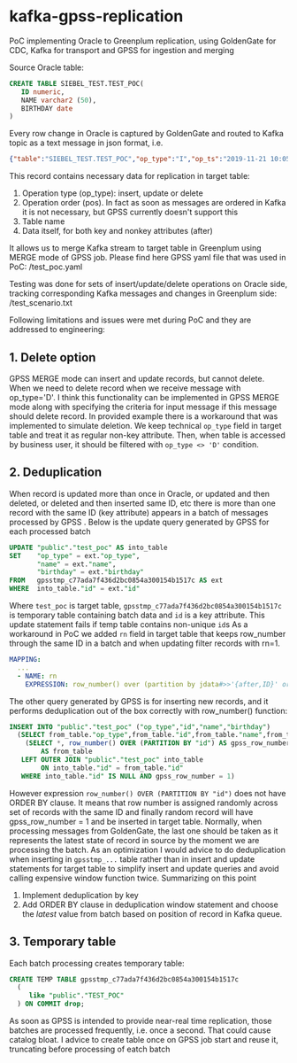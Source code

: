 # kafka-gpss-replication
PoC implementing Oracle to Greenplum replication, using GoldenGate for CDC, Kafka for transport and GPSS for ingestion and merging

Source Oracle table:
```sql
CREATE TABLE SIEBEL_TEST.TEST_POC(
   ID numeric,
   NAME varchar2 (50),
   BIRTHDAY date
)
```

Every row change in Oracle is captured by GoldenGate and routed to Kafka topic as a text message in json format, i.e.

```json
{"table":"SIEBEL_TEST.TEST_POC","op_type":"I","op_ts":"2019-11-21 10:05:34.000000","current_ts":"2019-11-21T11:05:37.823000","pos":"00000000250000058833","tokens":{"TK_OPTYPE":"INSERT","SCN":"61042900"},"after":{"ID":1,"NAME":"Igor","BIRTHDAY":"2000-01-01 00:00:00"}}
```

This record contains necessary data for replication in target table:
1. Operation type (op_type): insert, update or delete
2. Operation order (pos). In fact as soon as messages are ordered in Kafka it is not necessary, but GPSS currently doesn't support this
3. Table name
4. Data itself, for both key and nonkey attributes (after)

It allows us to merge Kafka stream to target table in Greenplum using MERGE mode of GPSS job.
Please find here GPSS yaml file that was used in PoC:
/test_poc.yaml

Testing was done for sets of insert/update/delete operations on Oracle side, tracking corresponding Kafka messages and changes in Greenplum side:
/test_scenario.txt

Following limitations and issues were met during PoC and they are addressed to engineering:

## 1. Delete option
GPSS MERGE mode can insert and update records, but cannot delete. When we need to delete record when we receive message with op_type='D'. I think this functionality can be implemented in GPSS MERGE mode along with specifying the criteria for input message if this message should delete record.
In provided example there is a workaround that was implemented to simulate deletion. We keep technical `op_type` field in target table and treat it as regular non-key attribute. Then, when table is accessed by business user, it should be filtered with `op_type <> 'D'` condition.

## 2. Deduplication
When record is updated more than once in Oracle, or updated and then deleted, or deleted and then inserted same ID, etc there is more than one record with the same ID (key attribute) appears in a batch of messages processed by GPSS .
Below is the update query generated by GPSS for each processed batch
```sql
UPDATE "public"."test_poc" AS into_table
SET    "op_type" = ext."op_type",
       "name" = ext."name",
       "birthday" = ext."birthday"
FROM   gpsstmp_c77ada7f436d2bc0854a300154b1517c AS ext
WHERE  into_table."id" = ext."id"
```
Where `test_poc` is target table, `gpsstmp_c77ada7f436d2bc0854a300154b1517c` is temporary table containing batch data and `id` is a key attribute.
This update statement fails if temp table contains non-unique `id`s
As a workaround in PoC we added `rn` field in target table that keeps row_number through the same ID in a batch and when updating filter records with rn=1.
```yaml
MAPPING:
  ...
  - NAME: rn
    EXPRESSION: row_number() over (partition by jdata#>>'{after,ID}' order by jdata->>'pos' desc)
```

The other query generated by GPSS is for inserting new records, and it performs deduplication out of the box correctly with row_number() function:
```sql
INSERT INTO "public"."test_poc" ("op_type","id","name","birthday")
  (SELECT from_table."op_type",from_table."id",from_table."name",from_table."birthday" FROM
    (SELECT *, row_number() OVER (PARTITION BY "id") AS gpss_row_number FROM gpsstmp_e1ca57da0250e378da512909b37bc855)
        AS from_table
   LEFT OUTER JOIN "public"."test_poc" into_table
        ON into_table."id" = from_table."id"
   WHERE into_table."id" IS NULL AND gpss_row_number = 1)
```
However expression `row_number() OVER (PARTITION BY "id")` does not have ORDER BY clause. It means that row number is assigned randomly across set of records with the same ID and finally random record will have gpss_row_number = 1 and be inserted in target table. Normally, when processing messages from GoldenGate, the last one should be taken as it represents the latest state of record in source by the moment we are processing the batch.
As an optimization I would advice to do deduplication when inserting in `gpsstmp_...` table rather than in insert and update statements for target table to simplify insert and update queries and avoid calling expensive window function twice.
Summarizing on this point
1. Implement deduplication by key
2. Add ORDER BY clause in deduplication window statement and choose the *latest* value from batch based on position of record in Kafka queue.

## 3. Temporary table
Each batch processing creates temporary table:
```sql
CREATE TEMP TABLE gpsstmp_c77ada7f436d2bc0854a300154b1517c
  (
     like "public"."TEST_POC"
  ) ON COMMIT drop;
```
As soon as GPSS is intended to provide near-real time replication, those batches are processed frequently, i.e. once a second. That could cause catalog bloat. I advice to create table once on GPSS job start and reuse it, truncating before processing of eatch batch
